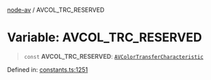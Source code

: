 [node-av](../globals.md) / AVCOL\_TRC\_RESERVED

# Variable: AVCOL\_TRC\_RESERVED

> `const` **AVCOL\_TRC\_RESERVED**: [`AVColorTransferCharacteristic`](../type-aliases/AVColorTransferCharacteristic.md)

Defined in: [constants.ts:1251](https://github.com/seydx/av/blob/f8631fc881b394300b1479f511d55cf1c370a87f/src/constants/constants.ts#L1251)
